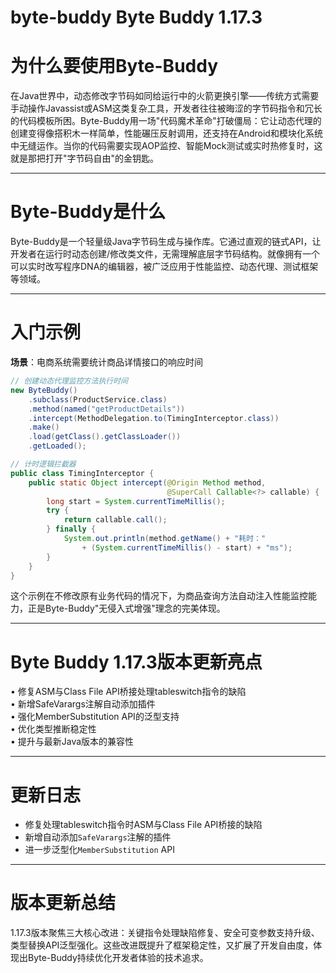 # byte-buddy Byte Buddy 1.17.3
# 为什么要使用Byte-Buddy  
在Java世界中，动态修改字节码如同给运行中的火箭更换引擎——传统方式需要手动操作Javassist或ASM这类复杂工具，开发者往往被晦涩的字节码指令和冗长的代码模板所困。Byte-Buddy用一场"代码魔术革命"打破僵局：它让动态代理的创建变得像搭积木一样简单，性能碾压反射调用，还支持在Android和模块化系统中无缝运作。当你的代码需要实现AOP监控、智能Mock测试或实时热修复时，这就是那把打开"字节码自由"的金钥匙。

---

# Byte-Buddy是什么  
Byte-Buddy是一个轻量级Java字节码生成与操作库。它通过直观的链式API，让开发者在运行时动态创建/修改类文件，无需理解底层字节码结构。就像拥有一个可以实时改写程序DNA的编辑器，被广泛应用于性能监控、动态代理、测试框架等领域。

---

# 入门示例  
**场景**：电商系统需要统计商品详情接口的响应时间  
```java
// 创建动态代理监控方法执行时间
new ByteBuddy()
    .subclass(ProductService.class)
    .method(named("getProductDetails"))
    .intercept(MethodDelegation.to(TimingInterceptor.class))
    .make()
    .load(getClass().getClassLoader())
    .getLoaded();

// 计时逻辑拦截器
public class TimingInterceptor {
    public static Object intercept(@Origin Method method, 
                                   @SuperCall Callable<?> callable) {
        long start = System.currentTimeMillis();
        try {
            return callable.call();
        } finally {
            System.out.println(method.getName() + "耗时：" 
                + (System.currentTimeMillis() - start) + "ms");
        }
    }
}
```
这个示例在不修改原有业务代码的情况下，为商品查询方法自动注入性能监控能力，正是Byte-Buddy"无侵入式增强"理念的完美体现。

---

# Byte Buddy 1.17.3版本更新亮点  
• 修复ASM与Class File API桥接处理tableswitch指令的缺陷  
• 新增SafeVarargs注解自动添加插件  
• 强化MemberSubstitution API的泛型支持  
• 优化类型推断稳定性  
• 提升与最新Java版本的兼容性  

---

# 更新日志  
- 修复处理tableswitch指令时ASM与Class File API桥接的缺陷  
- 新增自动添加`SafeVarargs`注解的插件  
- 进一步泛型化`MemberSubstitution` API  

---

# 版本更新总结  
1.17.3版本聚焦三大核心改进：关键指令处理缺陷修复、安全可变参数支持升级、类型替换API泛型强化。这些改进既提升了框架稳定性，又扩展了开发自由度，体现出Byte-Buddy持续优化开发者体验的技术追求。